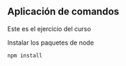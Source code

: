 ## Aplicación de comandos 

Este es el ejercicio del curso

Instalar los paquetes de node
```
npm install
```